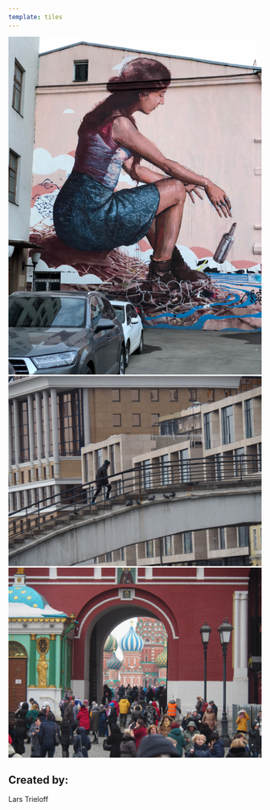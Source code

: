 ```yaml
---
template: tiles
---
```



![](./assets/IMG_0435.jpg)
![](./assets/IMG_0242.jpg)
![](./assets/IMG_0217.jpg)

## Created by:
Lars Trieloff